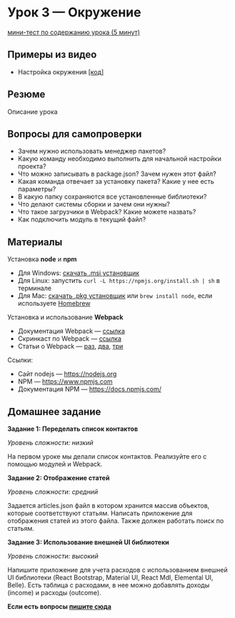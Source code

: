 # Урок 3 — Окружение

[мини-тест по содержанию урока (5 минут)](http://itsquiz.com/activations/56b1b805ee2dac082ca1e3b4?ref=reactjs-essential)

## Примеры из видео

 - Настройка окружения [[код]](/03-environment/00-packages-and-build)
 
 
## Резюме

Описание урока

## Вопросы для самопроверки

 - Зачем нужно использовать менеджер пакетов?
 - Какую команду необходимо выполнить для начальной настройки проекта?
 - Что можно записывать в package.json? Зачем нужен этот файл?
 - Какая команда отвечает за установку пакета? Какие у нее есть параметры?
 - В какую папку сохраняются все установленные библиотеки?
 - Что делают системы сборки и зачем они нужны?
 - Что такое загрузчики в Webpack? Какие можете назвать?
 - Как подключить модуль в текущий файл?

## Материалы

Установка **node** и **npm**

 - Для Windows: [скачать .msi установщик](https://nodejs.org/en/download)
 - Для Linux: запустить ```curl -L https://npmjs.org/install.sh | sh``` в терминале
 - Для Mac: [скачать .pkg установщик](https://nodejs.org/en/download) или ```brew install node```, если используете [Homebrew](http://brew.sh/)

Установка и использование **Webpack**

 - Документация Webpack — [ссылка](https://webpack.github.io)
 - Cкринкаст по Webpack — [ссылка](http://learn.javascript.ru/screencast/webpack)
 - Статьи о Webpack — [раз](http://frontender.info/packing-the-web-like-a-boss/), [два](https://habrahabr.ru/post/245991/), [три](https://habrahabr.ru/company/Voximplant/blog/270593/)

Cсылки:

 - Сайт nodejs — https://nodejs.org
 - NPM — https://www.npmjs.com
 - Документация NPM — https://docs.npmjs.com/

## Домашнее задание

**Задание 1: Переделать список контактов**

_Уровень сложности: низкий_

На первом уроке мы делали список контактов. Реализуйте его с помощью модулей и Webpack.

**Задание 2: Отображение статей**

_Уровень сложности: средний_

Задается articles.json файл в котором хранится массив объектов, которые соответствуют статьям. Написать приложение для отображения статей из этого файла. Также должен работать поиск по статьям.

**Задание 3: Использование внешней UI библиотеки**

_Уровень сложности: высокий_

Напишите приложение для учета расходов с использованием внешней UI библиотеки (React Bootstrap, Material UI, React Mdl, Elemental UI, Belle). Есть таблица с расходами, в нее можно добавлять доходы (income) и расходы (outcome).

**Если есть вопросы [пишите сюда](https://github.com/krambertech/react-essential-course/issues/new)**
